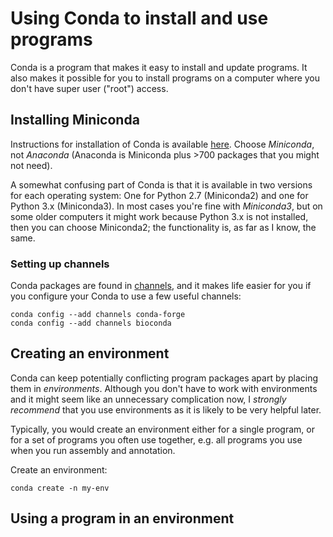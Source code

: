 # Using Conda to install and use programs

Conda is a program that makes it easy to install and update programs. It also makes it possible for
you to install programs on a computer where you don't have super user ("root") access.

## Installing Miniconda

Instructions for installation of Conda is available
[here](https://conda.io/projects/conda/en/latest/user-guide/install/linux.html). Choose *Miniconda*,
not *Anaconda* (Anaconda is Miniconda plus >700 packages that you might not need).

A somewhat confusing part of Conda is that it is available in two versions for each operating
system: One for Python 2.7 (Miniconda2) and one for Python 3.x (Miniconda3). In most cases you're
fine with *Miniconda3*, but on some older computers it might work because Python 3.x is not
installed, then you can choose Miniconda2; the functionality is, as far as I know, the same.

### Setting up channels

Conda packages are found in
[channels](https://conda.io/projects/conda/en/latest/user-guide/getting-started.html), and it makes
life easier for you if you configure your Conda to use a few useful channels:

```
conda config --add channels conda-forge
conda config --add channels bioconda
```

## Creating an environment

Conda can keep potentially conflicting program packages apart by placing them in *environments*.
Although you don't have to work with environments and it might seem like an unnecessary complication
now, I *strongly recommend* that you use environments as it is likely to be very helpful later.

Typically, you would create an environment either for a single program, or for a set of programs you
often use together, e.g. all programs you use when you run assembly and annotation.

Create an environment:

```
conda create -n my-env
```

## Using a program in an environment
